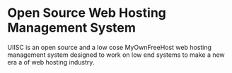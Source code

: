 # Open Source Web Hosting Management System

UIISC is an open source and a low cose MyOwnFreeHost web hosting management system designed to work on low end systems to make a new era a of web hosting industry.

